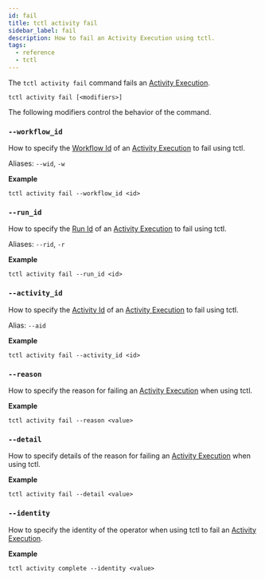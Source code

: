 ```yaml
---
id: fail
title: tctl activity fail
sidebar_label: fail
description: How to fail an Activity Execution using tctl.
tags:
  - reference
  - tctl
---
```


The `tctl activity fail` command fails an [Activity Execution](/docs/concepts/what-is-an-activity-execution).

`tctl activity fail [<modifiers>]`

The following modifiers control the behavior of the command.

### `--workflow_id`

How to specify the [Workflow Id](/docs/concepts/what-is-a-workflow-id) of an [Activity Execution](/docs/concepts/what-is-an-activity-execution) to fail using tctl.

Aliases: `--wid`, `-w`

**Example**

```
tctl activity fail --workflow_id <id>
```

### `--run_id`

How to specify the [Run Id](/docs/concepts/what-is-a-run-id) of an [Activity Execution](/docs/concepts/what-is-an-activity-execution) to fail using tctl.

Aliases: `--rid`, `-r`

**Example**

```
tctl activity fail --run_id <id>
```

### `--activity_id`

How to specify the [Activity Id](/docs/concepts/what-is-an-activity-id) of an [Activity Execution](/docs/concepts/what-is-an-activity-execution) to fail using tctl.

Alias: `--aid`

**Example**

```
tctl activity fail --activity_id <id>
```

### `--reason`

How to specify the reason for failing an [Activity Execution](/docs/concepts/what-is-an-activity-execution) when using tctl.

**Example**

```
tctl activity fail --reason <value>
```

### `--detail`

How to specify details of the reason for failing an [Activity Execution](/docs/concepts/what-is-an-activity-execution) when using tctl.

**Example**

```
tctl activity fail --detail <value>
```

### `--identity`

How to specify the identity of the operator when using tctl to fail an [Activity Execution](/docs/concepts/what-is-an-activity-execution).

**Example**

```
tctl activity complete --identity <value>
```
